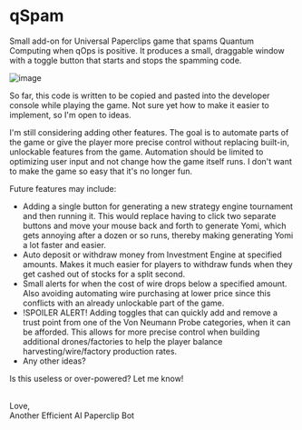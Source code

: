 # qSpam
Small add-on for Universal Paperclips game that spams Quantum Computing when qOps is positive. It produces a small, draggable window with a toggle button that starts and stops the spamming code.

![image](https://user-images.githubusercontent.com/35709214/142784746-48dd3951-848b-4328-bfe7-7a52a5807d28.png)

So far, this code is written to be copied and pasted into the developer console while playing the game. Not sure yet how to make it easier to implement, so I'm open to ideas.

I'm still considering adding other features. The goal is to automate parts of the game or give the player more precise control without replacing built-in, unlockable features from the game. Automation should be limited to optimizing user input and not change how the game itself runs. I don't want to make the game so easy that it's no longer fun.

Future features may include:
- Adding a single button for generating a new strategy engine tournament and then running it. This would replace having to click two separate buttons and move your mouse back and forth to generate Yomi, which gets annoying after a dozen or so runs, thereby making generating Yomi a lot faster and easier.
- Auto deposit or withdraw money from Investment Engine at specified amounts. Makes it much easier for players to withdraw funds when they get cashed out of stocks for a split second.
- Small alerts for when the cost of wire drops below a specified amount. Also avoiding automating wire purchasing at lower price since this conflicts with an already unlockable part of the game.
- !SPOILER ALERT! Adding toggles that can quickly add and remove a trust point from one of the Von Neumann Probe categories, when it can be afforded. This allows for more precise control when building additional drones/factories to help the player balance harvesting/wire/factory production rates.
- Any other ideas?

Is this useless or over-powered? Let me know!

<br>
Love,
<br>
Another Efficient AI Paperclip Bot
